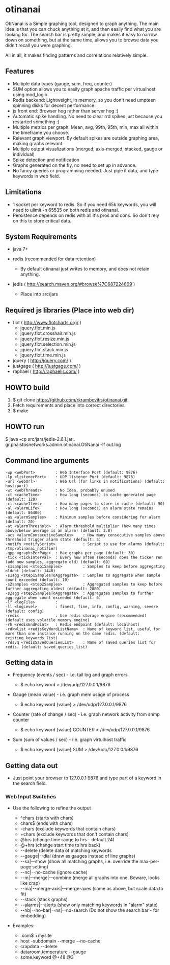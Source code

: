 # otinanai #

OtiNanai is a Simple graphing tool, designed to graph anything.
The main idea is that you can chuck anything at it, and then easily find what you are looking for.
The search bar is pretty simple, and makes it easy to narrow down on something,
but at the same time, allows you to browse data you didn't recall you were graphing.

All in all, it makes finding patterns and correlations relatively simple.

## Features ##
+ Multiple data types (gauge, sum, freq, counter)
+ SUM option allows you to easily graph apache traffic per virtualhost using mod_logio.
+ Redis backend: Lightweight, in memory, so you don't need umpteen spinning disks for decent performance.
+ js front end: Browser hog rather than server hog :)
+ Automatic spike handling. No need to clear rrd spikes just because you restarted something :)
+ Multiple metrics per graph. Mean, avg, 99th, 95th, min, max all within the timeframe you choose.
+ Relevant graph viewport. By default spikes are outside graphing area, making graphs relevant.
+ Multiple output visualizations (merged, axis-merged, stacked, gauge or individual)
+ Spike detection and notification
+ Graphs generated on the fly, no need to set up in advance.
+ No fancy queries or programming needed. Just pipe it data, and type keywords in web field.

## Limitations ##
+ 1 socket per keyword to redis. So if you need 65k keywords, you will need to ulimit -n 65535 on both redis and otinanai.
+ Persistence depends on redis with all it's pros and cons. So don't rely on this to store critical data.

## System Requirements ##
+ java 7+

+ redis (recommended for data retention)
    * By default otinanai just writes to memory, and does not retain anything.

+ jedis ( http://search.maven.org/#browse%7C687224809 )
    * Place into src/jars

## Required js libraries (Place into web dir) ##
+ flot ( http://www.flotcharts.org/ )
    * jquery.flot.min.js
    * jquery.flot.crosshair.min.js
    * jquery.flot.resize.min.js
    * jquery.flot.selection.min.js
    * jquery.flot.stack.min.js
    * jquery.flot.time.min.js
+ jquery ( http://jquery.com/ )
+ justgage ( http://justgage.com/ )
+ raphael ( http://raphaeljs.com/ )

## HOWTO build ##
1. $ git clone https://github.com/rkrambovitis/otinanai.git
2. Fetch requirements and place into correct directories
3. $ make

## HOWTO run ##
$ java -cp src/jars/jedis-2.6.1.jar:. gr.phaistosnetworks.admin.otinanai.OtiNanai -lf out.log

## Command line arguments ##
	-wp <webPort>         : Web Interface Port (default: 9876)
	-lp <listenerPort>    : UDP listener Port (default: 9876)
	-url <webUrl>         : Web Url (for links in notifications) (default: host:port)
	-wt <webThreads>      : No Idea, probably unused
	-ct <cacheTime>       : How long (seconds) to cache generated page (default: 120)
	-ci <cacheItems>      : How many pages to store in cache (default: 50)
	-al <alarmLife>       : How long (seconds) an alarm state remains (default: 86400)
	-as <alarmSamples>    : Minimum samples before considering for alarm (default: 20)
	-at <alarmThreshold>  : Alarm threshold multiplier (how many times above/below average is an alarm) (default: 3.0)
	-acs <alarmConsecutiveSamples>    : How many consecutive samples above threshold trigger alarm state (default: 3)
	-notify <notifyScript>            : Script to use for alarms (default: /tmp/otinanai_notifier)
	-gpp <graphsPerPage>  : Max graphs per page (default: 30)
	-tick <tickInterval>  : Every how often (seconds) does the ticker run (add new samples, aggregate old) (default: 60)
	-s1samples <step1Samples>         : Samples to keep before aggregating oldest (default: 1440)
	-s1agg <step1SamplesToAggregate>  : Samples to aggregate when sample count exceeded (default: 10)
	-s2samples <step2Samples>         : Aggregated samples to keep before further aggregating oldest (default: 2880)
	-s2agg <step2SamplesToAggregate>  : Aggregates samples to further aggregate when count exceeded (default: 6)
	-lf <logFile>         : 
	-ll <logLevel>        : finest, fine, info, config, warning, severe (default: config)
	-redis                : Use redis storage engine (recommended) (default uses volatile memory engine)
	-rh <redisEndPoint>   : Redis endpoint (default: localhost)
	-rdkwlist <redisKeyWordListName>  : Name of keyword list, useful for more than one instance running on the same redis. (default: existing_keywords_list)
	-rdsvq <redisSavedQueriesList>    : Name of saved queries list for redis. (default: saved_queries_list)

## Getting data in ##
+ Frequency (events / sec) - i.e. tail log and graph errors
    * $ echo key.word > /dev/udp/127.0.0.1/9876

+ Gauge (mean value) - i.e. graph mem usage of process
    * $ echo key.word {value} > /dev/udp/127.0.0.1/9876

+ Counter (rate of change / sec) - i.e. graph network activity from snmp counter
    * $ echo key.word {value} COUNTER > /dev/udp/127.0.0.1/9876

+ Sum (sum of values / sec) - i.e. graph virtulhost traffic
    * $ echo key.word {value} SUM > /dev/udp/127.0.0.1/9876

## Getting data out ##
+ Just point your browser to 127.0.0.1:9876 and type part of a keyword in the search field.

### Web Input Switches ###
+ Use the following to refine the output
    * ^chars (starts with chars)
    * chars$ (ends with chars)
    * -chars (exclude keywords that contain chars)
    * +chars (exclude keywords that don't contain chars)
    * @hrs (change time range to hrs - default 24)
    * @+hrs (change start time to hrs back)
    * --delete (delete data of matching keywords
    * --gauge|--dial (draw as gauges instead of line graphs)
    * --sa|--show (show all matching graphs, i.e. override the max-per-page setting)
    * --nc|--no-cache (ignore cache)
    * --m|--merge|--combine (merge all graphs into one. Beware, looks like crap)
    * --ma|--merge-axis|--merge-axes (same as above, but scale data to fit)
    * --stack (stack graphs)
    * --alarms|--alerts (show only matching keywords in "alarm" state)
    * --nb|--no-bar|--ns|--no-search (Do not show the search bar - for embedding)

+ Examples:
    * .com$ +mysite 
    * host -subdomain --merge --no-cache
    * crapdata --delete
    * dataroom.temperature --gauge
    * some.keyword @+48 @3
